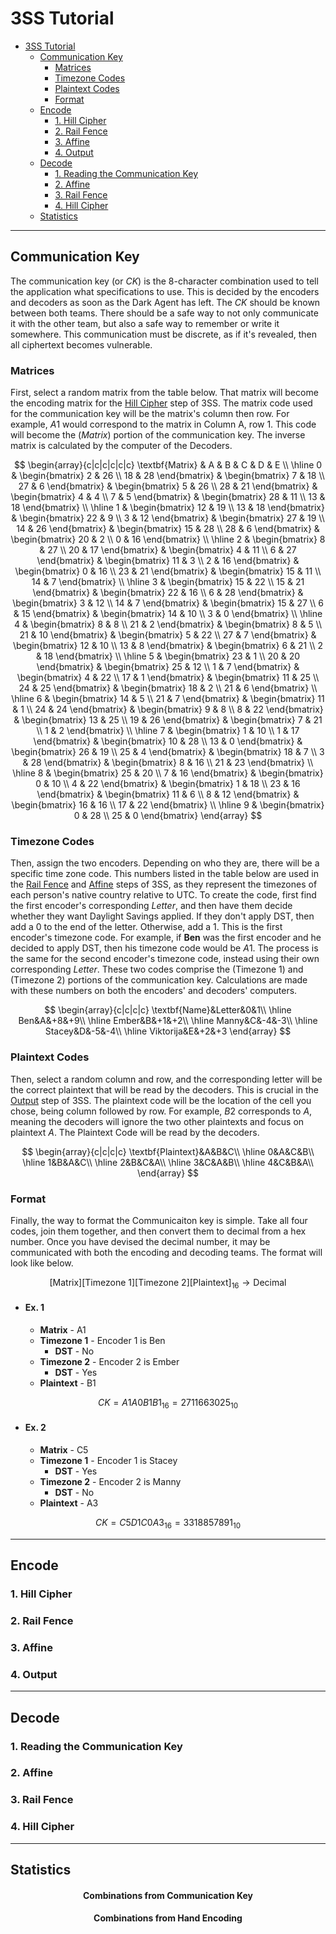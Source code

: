 # 3SS Tutorial

- [3SS Tutorial](#3ss-tutorial)
  - [Communication Key](#communication-key)
    - [Matrices](#matrices)
    - [Timezone Codes](#timezone-codes)
    - [Plaintext Codes](#plaintext-codes)
    - [Format](#format)
  - [Encode](#encode)
    - [1. Hill Cipher](#1-hill-cipher)
    - [2. Rail Fence](#2-rail-fence)
    - [3. Affine](#3-affine)
    - [4. Output](#4-output)
  - [Decode](#decode)
    - [1. Reading the Communication Key](#1-reading-the-communication-key)
    - [2. Affine](#2-affine)
    - [3. Rail Fence](#3-rail-fence)
    - [4. Hill Cipher](#4-hill-cipher)
  - [Statistics](#statistics)

---

## Communication Key
The communication key (or $CK$) is the 8-character combination used to tell the application what specifications to use. This is decided by the encoders and decoders as soon as the Dark Agent has left. The $CK$ should be known between both teams. There should be a safe way to not only communicate it with the other team, but also a safe way to remember or write it somewhere. This communication must be discrete, as if it's revealed, then all ciphertext becomes vulnerable.

### Matrices
First, select a random matrix from the table below. That matrix will become the encoding matrix for the [Hill Cipher](#1-hill-cipher) step of 3SS. The matrix code used for the communication key will be the matrix's column then row. For example, $A1$ would correspond to the matrix in Column A, row 1. This code will become the $(Matrix)$ portion of the communication key. The inverse matrix is calculated by the computer of the Decoders.

$$
\begin{array}{c|c|c|c|c|c}
\textbf{Matrix} & A & B & C & D & E \\
\hline
  0 & 
  \begin{bmatrix} 2 & 26 \\
  18 & 28 \end{bmatrix} &
  \begin{bmatrix} 7 & 18 \\
  27 & 6 \end{bmatrix} &
  \begin{bmatrix} 5 & 26 \\
  28 & 21 \end{bmatrix} &
  \begin{bmatrix} 4 & 4 \\
  7 & 5 \end{bmatrix} &
  \begin{bmatrix} 28 & 11 \\
  13 & 18 \end{bmatrix} \\
\hline
  1 & 
  \begin{bmatrix} 12 & 19 \\
  13 & 18 \end{bmatrix} &
  \begin{bmatrix} 22 & 9 \\
  3 & 12 \end{bmatrix} &
  \begin{bmatrix} 27 & 19 \\
  14 & 26 \end{bmatrix} &
  \begin{bmatrix} 15 & 28 \\
  28 & 6 \end{bmatrix} &
  \begin{bmatrix} 20 & 2 \\
  0 & 16 \end{bmatrix} \\
\hline
  2 & 
  \begin{bmatrix} 8 & 27 \\
  20 & 17 \end{bmatrix} &
  \begin{bmatrix} 4 & 11 \\
  6 & 27 \end{bmatrix} &
  \begin{bmatrix} 11 & 3 \\
  2 & 16 \end{bmatrix} &
  \begin{bmatrix} 0 & 16 \\
  23 & 21 \end{bmatrix} &
  \begin{bmatrix} 15 & 11 \\
  14 & 7 \end{bmatrix} \\
\hline
  3 & 
  \begin{bmatrix} 15 & 22 \\
  15 & 21 \end{bmatrix} &
  \begin{bmatrix} 22 & 16 \\
  6 & 28 \end{bmatrix} &
  \begin{bmatrix} 3 & 12 \\
  14 & 7 \end{bmatrix} &
  \begin{bmatrix} 15 & 27 \\
  6 & 15 \end{bmatrix} &
  \begin{bmatrix} 14 & 10 \\
  3 & 0 \end{bmatrix} \\
\hline
  4 & 
  \begin{bmatrix} 8 & 8 \\
  21 & 2 \end{bmatrix} &
  \begin{bmatrix} 8 & 5 \\
  21 & 10 \end{bmatrix} &
  \begin{bmatrix} 5 & 22 \\
  27 & 7 \end{bmatrix} &
  \begin{bmatrix} 12 & 10 \\
  13 & 8 \end{bmatrix} &
  \begin{bmatrix} 6 & 21 \\
  2 & 18 \end{bmatrix} \\
\hline
  5 & 
  \begin{bmatrix} 23 & 1 \\
  20 & 20 \end{bmatrix} &
  \begin{bmatrix} 25 & 12 \\
  1 & 7 \end{bmatrix} &
  \begin{bmatrix} 4 & 22 \\
  17 & 1 \end{bmatrix} &
  \begin{bmatrix} 11 & 25 \\
  24 & 25 \end{bmatrix} &
  \begin{bmatrix} 18 & 2 \\
  21 & 6 \end{bmatrix} \\
\hline
  6 & 
  \begin{bmatrix} 14 & 5 \\
  21 & 7 \end{bmatrix} &
  \begin{bmatrix} 11 & 1 \\
  24 & 24 \end{bmatrix} &
  \begin{bmatrix} 9 & 8 \\
  8 & 22 \end{bmatrix} &
  \begin{bmatrix} 13 & 25 \\
  19 & 26 \end{bmatrix} &
  \begin{bmatrix} 7 & 21 \\
  1 & 2 \end{bmatrix} \\
\hline
  7 & 
  \begin{bmatrix} 1 & 10 \\
  1 & 17 \end{bmatrix} &
  \begin{bmatrix} 10 & 28 \\
  13 & 0 \end{bmatrix} &
  \begin{bmatrix} 26 & 19 \\
  25 & 4 \end{bmatrix} &
  \begin{bmatrix} 18 & 7 \\
  3 & 28 \end{bmatrix} &
  \begin{bmatrix} 8 & 16 \\
  21 & 23 \end{bmatrix} \\
\hline
  8 & 
  \begin{bmatrix} 25 & 20 \\
  7 & 16 \end{bmatrix} &
  \begin{bmatrix} 0 & 10 \\
  4 & 22 \end{bmatrix} &
  \begin{bmatrix} 1 & 18 \\
  23 & 16 \end{bmatrix} &
  \begin{bmatrix} 11 & 6 \\
  8 & 12 \end{bmatrix} &
  \begin{bmatrix} 16 & 16 \\
  17 & 22 \end{bmatrix} \\
\hline
  9 &
  \begin{bmatrix} 0 & 28 \\
  25 & 0 \end{bmatrix}
\end{array}
$$

### Timezone Codes
Then, assign the two encoders. Depending on who they are, there will be a specific time zone code. This numbers listed in the table below are used in the [Rail Fence](#2-rail-fence) and [Affine](#3-affine) steps of 3SS, as they represent the timezones of each person's native country relative to UTC. To create the code, first find the first encoder's corresponding $Letter$, and then have them decide whether they want Daylight Savings applied. If they don't apply DST, then add a $0$ to the end of the letter. Otherwise, add a $1$. This is the first encoder's timezone code. For example, if **Ben** was the first encoder and he decided to apply DST, then his timezone code would be $A1$. The process is the same for the second encoder's timezone code, instead using their own corresponding $Letter$. These two codes comprise the $(\text{Timezone 1})$ and $(\text{Timezone 2})$ portions of the communication key. Calculations are made with these numbers on both the encoders' and decoders' computers.

$$
\begin{array}{c|c|c|c}
\textbf{Name}&Letter&0&1\\
\hline
Ben&A&+8&+9\\
\hline
Ember&B&+1&+2\\
\hline
Manny&C&-4&-3\\
\hline
Stacey&D&-5&-4\\
\hline
Viktorija&E&+2&+3
\end{array}
$$

### Plaintext Codes
Then, select a random column and row, and the corresponding letter will be the correct plaintext that will be read by the decoders. This is crucial in the [Output](#4-output) step of 3SS. The plaintext code will be the location of the cell you chose, being column followed by row. For example, $B2$ corresponds to $A$, meaning the decoders will ignore the two other plaintexts and focus on plaintext $A$. The Plaintext Code will be read by the decoders.

$$
\begin{array}{c|c|c|c}
\textbf{Plaintext}&A&B&C\\
\hline
    0&A&C&B\\
\hline
    1&B&A&C\\
\hline
    2&B&C&A\\
\hline
    3&C&A&B\\
\hline
    4&C&B&A\\
\end{array}
$$

### Format
Finally, the way to format the Communicaiton key is simple. Take all four codes, join them together, and then convert them to decimal from a hex number. Once you have devised the decimal number, it may be communicated with both the encoding and decoding teams. The format will look like below.

$$
\text{[Matrix][Timezone 1][Timezone 2][Plaintext]}_{16}\rightarrow\text{Decimal}
$$

- #### Ex. 1
  - **Matrix** - A1
  - **Timezone 1** - Encoder 1 is Ben
    - **DST** - No
  - **Timezone 2** - Encoder 2 is Ember
    - **DST** - Yes
  - **Plaintext** - B1

$$ 
CK = A1A0B1B1_{16}= 2711663025_{10} 
$$

- #### Ex. 2
  - **Matrix** - C5
  - **Timezone 1** - Encoder 1 is Stacey
    - **DST** - Yes
  - **Timezone 2** - Encoder 2 is Manny
    - **DST** - No
  - **Plaintext** - A3

$$ 
CK = C5D1C0A3_{16}= 3318857891_{10} 
$$

---

## Encode

### 1. Hill Cipher
### 2. Rail Fence
### 3. Affine
### 4. Output

---

## Decode

### 1. Reading the Communication Key
### 2. Affine
### 3. Rail Fence
### 4. Hill Cipher

---

## Statistics

<h4 style="text-align: center;">Combinations from Communication Key</h4>

<h4 style="text-align: center;">Combinations from Hand Encoding</h4>